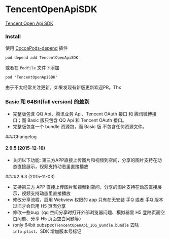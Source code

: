 TencentOpenApiSDK
=================

[Tencent Open Api SDK](http://wiki.open.qq.com/wiki/mobile/SDK%E4%B8%8B%E8%BD%BD)

### Install

使用 [CocoaPods-depend](https://github.com/candyan/cocoapods-depend) 插件

``` pod depend add TencentOpenApiSDK ```

或者在 `Podfile` 文件下添加

``` pod 'TencentOpenApiSDK' ```

由于不太经常关注更新，如果发现有新版更新欢迎PR。Thx

### Basic 和 64Bit(full version) 的差别

- 完整版包含 QQ Api、腾讯业务 Api、Tencent OAuth 接口 和 腾讯微博接口；而 Basic 版只包含 QQ Api 和 Tencent OAuth 接口。
- 完整版包含一个 bundle 资源包，而 Basic 版 不包含任何资源文件。


###Changelog

#### 2.9.5 (2015-12-16)

- 关闭以下功能: 第三方APP直接上传图片和视频到空间，分享的图片支持在动态直接展示，视频支持动态里直接播放

####2.9.3 (2015-11-03)

- 支持第三方 APP 直接上传图片和视频到空间，分享的图片支持在动态直接展示，视频支持动态里直接播放
- 修改分享流程，启用 Webview 权限的 app 只有在无安装 手Q 或者 手Q 版本过旧才会启用 H5 页面分享
- 修改一些bug（qq 空间分享时打开外部浏览器问题、模拟器里 H5 登陆页面空白问题、分享 H5 页面空白问题等）
- (only 64bit subspec)`TencentOpenApi_IOS_Bundle.bundle` 去除 `info.plist`、SDK 增加版本号标记